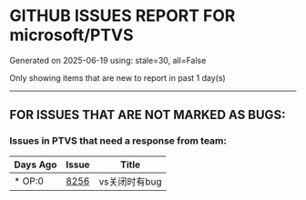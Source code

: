 
# GITHUB ISSUES REPORT FOR microsoft/PTVS


Generated on 2025-06-19 using: stale=30, all=False


Only showing items that are new to report in past 1 day(s)


---

## FOR ISSUES THAT ARE NOT MARKED AS BUGS:


### Issues in PTVS that need a response from team:

| Days Ago | Issue | Title |
| --- | --- | --- |
 | \* OP:0  |[8256](https://github.com/microsoft/PTVS/issues/8256 "vs关闭时有bug")  |vs关闭时有bug |




















